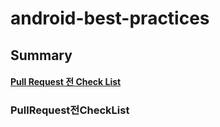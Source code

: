 # android-best-practices


## Summary

#### [Pull Request 전 Check List](#PullRequest전CheckList)


### PullRequest전CheckList


